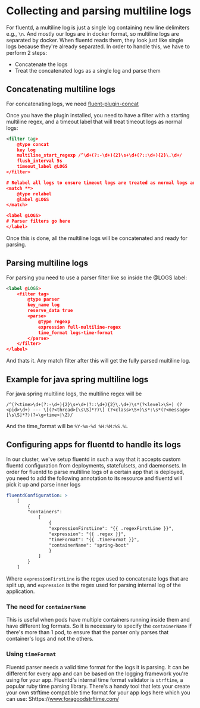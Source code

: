 # Collecting and parsing multiline logs

For fluentd, a multiline log is just a single log containing new line delimiters e.g., `\n`. And mostly our logs are in docker format, so multiline logs are separated by docker. When fluentd reads them, they look just like single logs because they're already separated. In order to handle this, we have to perform 2 steps:

* Concatenate the logs
* Treat the concatenated logs as a single log and parse them

## Concatenating multiline logs

For concatenating logs, we need [fluent-plugin-concat](https://github.com/fluent-plugins-nursery/fluent-plugin-concat)

Once you have the plugin installed, you need to have a filter with a starting multiline regex, and a timeout label that will treat timeout logs as normal logs:

```xml
<filter tag>
    @type concat
    key log
    multiline_start_regexp /^\d+(?:-\d+){2}\s+\d+(?::\d+){2}\.\d+/
    flush_interval 5s
    timeout_label @LOGS
</filter>

# Relabel all logs to ensure timeout logs are treated as normal logs and not ignored
<match **>
    @type relabel
    @label @LOGS
</match>

<label @LOGS>
# Parser filters go here
</label>
```

Once this is done, all the multiline logs will be concatenated and ready for parsing.

## Parsing multiline logs

For parsing you need to use a parser filter like so inside the @LOGS label:

```xml
<label @LOGS>
    <filter tag>
        @type parser
        key_name log
        reserve_data true
        <parse>
            @type regexp
            expression full-multiline-regex
            time_format logs-time-format
        </parse>
    </filter>
</label>
```

And thats it. Any match filter after this will get the fully parsed multiline log.

## Example for java spring multiline logs

For java spring multiline logs, the multiline regex will be

```regex
/^(?<time>\d+(?:-\d+){2}\s+\d+(?::\d+){2}\.\d+)\s*(?<level>\S+) (?<pid>\d+) --- \[(?<thread>[\s\S]*?)\] (?<class>\S+)\s*:\s*(?<message>[\s\S]*?)(?=\g<time>|\Z)/
```

And the time_format will be `%Y-%m-%d %H:%M:%S.%L`

## Configuring apps for fluentd to handle its logs

In our cluster, we've setup fluentd in such a way that it accepts custom fluentd configuration from deployments, statefulsets, and daemonsets. In order for fluentd to parse multiline logs of a certain app that is deployed, you need to add the following annotation to its resource and fluentd will pick it up and parse inner logs

```yaml
fluentdConfiguration: >
    [
        {
        "containers":
            [
                {
                "expressionFirstLine": "{{ .regexFirstLine }}",
                "expression": "{{ .regex }}",
                "timeFormat": "{{ .timeFormat }}",
                "containerName": "spring-boot"
                }
            ]
        }
    ]
```

Where `expressionFirstLine` is the regex used to concatenate logs that are split up, and `expression` is the regex used for parsing internal log of the application.

### The need for `containerName`

This is useful when pods have multiple containers running inside them and have different log formats. So it is necessary to specify the `containerName` if there's more than 1 pod, to ensure that the parser only parses that container's logs and not the others.

### Using `timeFormat`

Fluentd parser needs a valid time format for the logs it is parsing. It can be different for every app and can be based on the logging framework you're using for your app. Fluentd's internal time format validator is `strftime`, a popular ruby time parsing library. There's a handy tool that lets your create your own strftime compatible time format for your app logs here which you can use: Shttps://www.foragoodstrftime.com/
